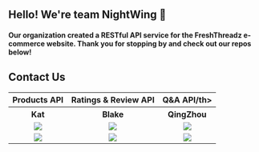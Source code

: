 ## Hello! We're team NightWing :bat:
#### Our organization created a RESTful API service for the FreshThreadz e-commerce website. Thank you for stopping by and check out our repos below!

## Contact Us


<table>

  <tr>
    <th>Products API</th>
    <th>Ratings & Review API</th>
    <th>Q&A API/th>
  </tr>
  <tr>
    <th>Kat</th>
    <th>Blake</th>
    <th>QingZhou</th>
  </tr>
  <tr>
    <td align="center">
      <a href="https://github.com/katto030">
        <img src="https://img.shields.io/badge/github%20-%23121011.svg?&style=for-the-badge&logo=github&logoColor=white"/>
      </a>
    <td align="center">
      <a href="https://github.com/Dieogenes">
        <img src="https://img.shields.io/badge/github%20-%23121011.svg?&style=for-the-badge&logo=github&logoColor=white"/>
      </a>
    </td>
    </td>
    <td align="center">
      <a href="https://github.com/qzyan">
        <img src="https://img.shields.io/badge/github%20-%23121011.svg?&style=for-the-badge&logo=github&logoColor=white"/>
      </a>
    </td>
  </tr>
  <tr>
    <td align="center">
      <a href="https://www.linkedin.com/in/kat-gao-30a0a1204/">
        <img src="https://img.shields.io/badge/linkedin%20-%230077B5.svg?&style=for-the-badge&logo=linkedin&logoColor=white"/>
      </a>
    <td align="center">
      <a href="https://www.linkedin.com/in/blake-lenhard/">
        <img src="https://img.shields.io/badge/linkedin%20-%230077B5.svg?&style=for-the-badge&logo=linkedin&logoColor=white"/>
      </a>
    </td>
    </td>
    <td align="center">
      <a href="https://www.linkedin.com/in/qingzhou-yan/">
        <img src="https://img.shields.io/badge/linkedin%20-%230077B5.svg?&style=for-the-badge&logo=linkedin&logoColor=white"/>
      </a>
    </td>
  </tr>
</table>
